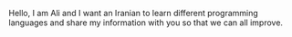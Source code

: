 Hello, I am Ali and I want an Iranian to learn different programming languages ​​and share my information with you so that we can all improve.
